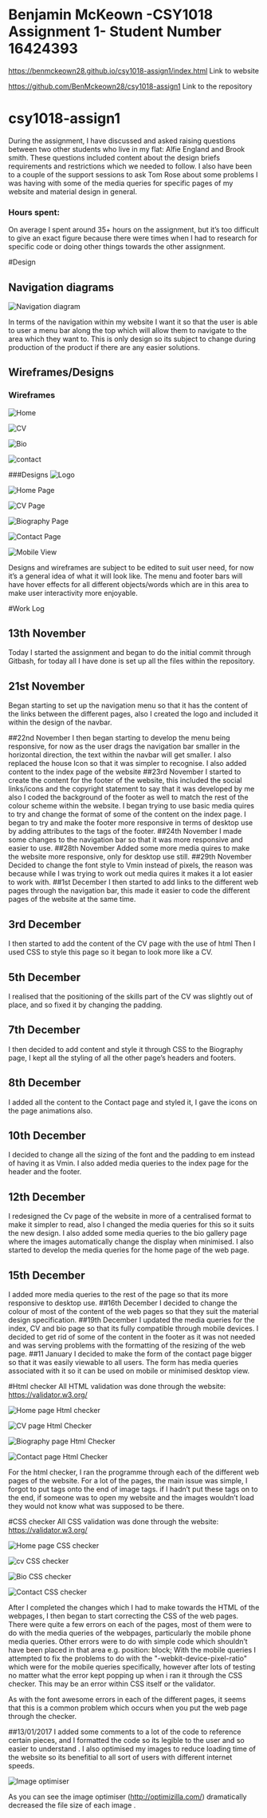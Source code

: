 # Benjamin McKeown -CSY1018 Assignment 1- Student Number 16424393

https://benmckeown28.github.io/csy1018-assign1/index.html Link to website

https://github.com/BenMckeown28/csy1018-assign1 Link to the repository

# csy1018-assign1
During the assignment, I have discussed and asked raising questions between two other students who live in my flat:
Alfie England and
Brook smith.
These questions included content about the design briefs requirements and restrictions which we needed to follow.
I also have been to a couple of the support sessions to ask Tom Rose about some problems I was having with some of the media queries for specific pages of my website and material design in general.

### Hours spent:
On average I spent around 35+ hours on the assignment, but it’s too difficult to give an exact figure because there were times when I had to research for specific code or doing other things towards the other assignment.

#Design

## Navigation diagrams

![Navigation diagram ](https://i.gyazo.com/b82e71152c8e337127bf6910899976b6.png)

In terms of the navigation within my website I want it so that the user is able to user a menu bar along the top which will allow them to navigate to the area which they want to.
This is only design so its subject to change during production of the product if there are any easier solutions.

## Wireframes/Designs
### Wireframes
![Home](https://i.gyazo.com/66a04c704b475d9761d6c2aff04777a1.png)

![CV](https://i.gyazo.com/cdf0785e529d2f12003a861bc407ba90.png)

![Bio](https://i.gyazo.com/ec138a1992fa22b0eb85817f70b47a35.png)

![contact](https://i.gyazo.com/9600876b4961792bcabd08d8a2486fe4.png)

###Designs
![Logo](https://i.gyazo.com/ece19aabd5135049092feebdda9ca8df.png)

![Home Page](https://i.gyazo.com/a6ddf44be367ac22cfa080de79ba6224.png)

![CV Page](https://i.gyazo.com/f7418d323f9e77586c2fbb5f780d263e.png)

![Biography Page](https://i.gyazo.com/373d2b85a7e37408a64564d92e75c1eb.png)

![Contact Page](https://i.gyazo.com/35db45b118923c2da0fab9b18b06c62e.png)

![Mobile View](https://i.gyazo.com/f7e07bbd6c3e9872cbe03e8c57a953d7.png)

Designs and wireframes are subject to be edited to suit user need, for now it’s a general idea of what it will look like. The menu and footer bars will have hover effects for all different objects/words which are in this area to
make user interactivity more enjoyable.

#Work Log

## 13th November
Today I started the assignment and began to do the initial commit through Gitbash, for today all I have done is set up all the files within the repository.

## 21st November

Began starting to set up the navigation menu so that it has the content of the links between the different pages, also I created the logo and included it
within the design of the navbar.

##22nd November
I then began starting to develop the menu being responsive, for now as the user drags the navigation bar smaller in the horizontal direction, the text within the
navbar will get smaller.
 I also replaced the house Icon so that it was simpler to recognise.
 I also added content to the index page of the website
##23rd November
 I started to create the content for the footer of the website, this included the social links/icons and the copyright statement to say that it was developed
by me also I coded the background of the footer as well to match the rest of the colour scheme within the website.
 I began trying to use basic media quires to try and change the format of some of the content on the index page.
I began to try and make the footer more responsive in terms of desktop use by adding attributes to the <a> tags of the footer.
##24th November
I made some changes to the navigation bar so that it was more responsive and easier to use.
##28th November
Added some more media quires to make the website more responsive, only for desktop use still.
##29th November
Decided to change the font style to Vmin instead of pixels, the reason was because while I was trying to work out media quires it makes it a lot easier to work with.
##1st December
I then started to add links to the different web pages through the navigation bar, this made it easier to code the different pages of the website at the same time.
## 3rd December
 I then started to add the content of the CV page with the use of html
Then I used CSS to style this page so it began to look more like a CV.
## 5th December
I realised that the positioning of the skills part of the CV was slightly out of place, and so fixed it by changing the padding.
## 7th December
I then decided to add content and style it through CSS to the Biography page, I kept all the styling of all the other page’s headers and footers.
## 8th December
I added all the content to the Contact page and styled it, I gave the icons on the page animations also.
## 10th December
I decided to change all the sizing of the font and the padding to em instead of having it as Vmin. I also added media queries to the index page for the header and the footer.
## 12th December
I redesigned the Cv page of the website in more of a centralised format to make it simpler to read, also I changed the media queries for this so it suits the new design. I also added some media queries to the bio gallery page where the images automatically change the display when minimised. I also started to develop the media queries for the home page of the web page.
## 15th December
I added more media queries to the rest of the page so that its more responsive to desktop use.
##16th December
I decided to change the colour of most of the content of the web pages so that they suit the material design specification.
##19th December
I updated the media queries for the index, CV and bio page so that its fully compatible through mobile devices. I decided to get rid of some of the content in the footer as it was not needed and was serving problems with the formatting of the resizing of the web page.
##11 January
I decided to make the form of the contact page bigger so that it was easily viewable to all users. The form has media queries associated with it so it can be used on mobile or minimised desktop view.


#Html checker
All HTML validation was done through the website: https://validator.w3.org/

![Home page Html checker](https://i.gyazo.com/f06fcd11d81ac98036127ce565e01548.png)

![CV page Html Checker](https://i.gyazo.com/32778649e7e103a4126b66ff178a576b.png)

![Biography page Html Checker](https://i.gyazo.com/ae099e87e05aba97478b78e39be04185.png)

![Contact page Html Checker](https://i.gyazo.com/38ddb3265a0704ac7239f7950bdacb12.png)

For the html checker, I ran the programme through each of the different web pages of the website. For a lot of the pages, the main issue was simple, I forgot to put <alt> tags onto the end of image tags. if I hadn’t put these tags on to the end, if someone was to open my website and the images wouldn’t load they would not know what was supposed to be there.

#CSS checker
All CSS validation was done through the website: https://validator.w3.org/

![Home page CSS checker](https://i.gyazo.com/2cd978b0ea1d9c3da50893a70bfcdd76.png)

![cv CSS checker](https://i.gyazo.com/c20b80fdff4e592353854a9519171f1f.png)

![Bio CSS checker](https://i.gyazo.com/beb89a9f291f5f2c7ceb11f802a5bd1b.png)

![Contact CSS checker](https://i.gyazo.com/ab2602687b3e43846a25baed9d7ec4b1.png)

After I completed the changes which I had to make towards the HTML of the webpages, I then began to start correcting the CSS of the web pages. There were quite a few errors on each of the pages, most of them were to do with the media queries of the webpages, particularly the mobile phone media queries. Other errors were to do with simple code which shouldn’t have been placed in that area e.g. position: block;
With the mobile queries I attempted to fix the problems to do with the "-webkit-device-pixel-ratio" which were for the mobile queries specifically, however after lots of testing no matter what the error kept popping up when i ran it through the CSS checker. This may be an error within CSS itself or the validator.

As with the font awesome errors in each of the different pages, it seems that this is a common problem which occurs when you put the web page through the checker.

##13/01/2017
I added some comments to a lot of the code to reference certain pieces, and I formatted the code so its legible to the user and so easier to understand . I also optimised my images to reduce loading time of the website so its benefitial to all sort of users with different internet speeds.

![Image optimiser ](https://i.gyazo.com/d879ba4ec2b662ae6b28cc06d21146ae.png)

As you can see the image optimiser (http://optimizilla.com/) dramatically decreased the file size of each image .

